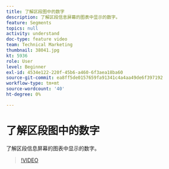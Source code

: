 ```yaml
---
title: 了解区段图中的数字
description: 了解区段信息屏幕的图表中显示的数字。
feature: Segments
topics: null
activity: understand
doc-type: feature video
team: Technical Marketing
thumbnail: 38041.jpg
kt: 5936
role: User
level: Beginner
exl-id: 4534e122-220f-45b6-a460-6f3aea18ba60
source-git-commit: ea8ff5de0157659fa91341c4a4aa49de6f397192
workflow-type: tm+mt
source-wordcount: '40'
ht-degree: 0%

---
```


# 了解区段图中的数字

了解区段信息屏幕的图表中显示的数字。

>[!VIDEO](https://video.tv.adobe.com/v/38041/?quality=12&learn=on)
